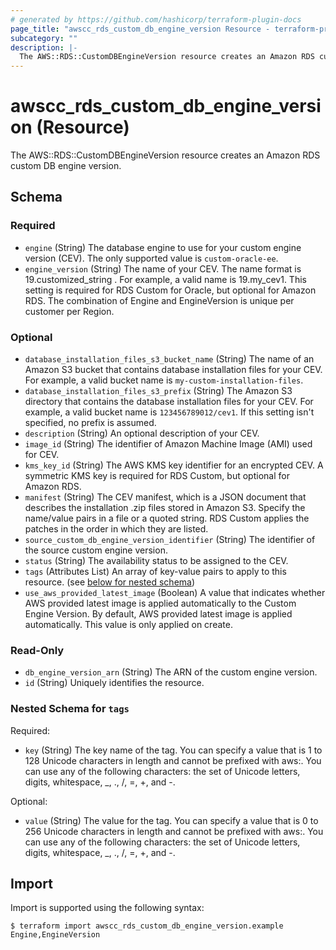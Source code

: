```yaml
---
# generated by https://github.com/hashicorp/terraform-plugin-docs
page_title: "awscc_rds_custom_db_engine_version Resource - terraform-provider-awscc"
subcategory: ""
description: |-
  The AWS::RDS::CustomDBEngineVersion resource creates an Amazon RDS custom DB engine version.
---
```


# awscc_rds_custom_db_engine_version (Resource)

The AWS::RDS::CustomDBEngineVersion resource creates an Amazon RDS custom DB engine version.



<!-- schema generated by tfplugindocs -->
## Schema

### Required

- `engine` (String) The database engine to use for your custom engine version (CEV). The only supported value is `custom-oracle-ee`.
- `engine_version` (String) The name of your CEV. The name format is 19.customized_string . For example, a valid name is 19.my_cev1. This setting is required for RDS Custom for Oracle, but optional for Amazon RDS. The combination of Engine and EngineVersion is unique per customer per Region.

### Optional

- `database_installation_files_s3_bucket_name` (String) The name of an Amazon S3 bucket that contains database installation files for your CEV. For example, a valid bucket name is `my-custom-installation-files`.
- `database_installation_files_s3_prefix` (String) The Amazon S3 directory that contains the database installation files for your CEV. For example, a valid bucket name is `123456789012/cev1`. If this setting isn't specified, no prefix is assumed.
- `description` (String) An optional description of your CEV.
- `image_id` (String) The identifier of Amazon Machine Image (AMI) used for CEV.
- `kms_key_id` (String) The AWS KMS key identifier for an encrypted CEV. A symmetric KMS key is required for RDS Custom, but optional for Amazon RDS.
- `manifest` (String) The CEV manifest, which is a JSON document that describes the installation .zip files stored in Amazon S3. Specify the name/value pairs in a file or a quoted string. RDS Custom applies the patches in the order in which they are listed.
- `source_custom_db_engine_version_identifier` (String) The identifier of the source custom engine version.
- `status` (String) The availability status to be assigned to the CEV.
- `tags` (Attributes List) An array of key-value pairs to apply to this resource. (see [below for nested schema](#nestedatt--tags))
- `use_aws_provided_latest_image` (Boolean) A value that indicates whether AWS provided latest image is applied automatically to the Custom Engine Version. By default, AWS provided latest image is applied automatically. This value is only applied on create.

### Read-Only

- `db_engine_version_arn` (String) The ARN of the custom engine version.
- `id` (String) Uniquely identifies the resource.

<a id="nestedatt--tags"></a>
### Nested Schema for `tags`

Required:

- `key` (String) The key name of the tag. You can specify a value that is 1 to 128 Unicode characters in length and cannot be prefixed with aws:. You can use any of the following characters: the set of Unicode letters, digits, whitespace, _, ., /, =, +, and -.

Optional:

- `value` (String) The value for the tag. You can specify a value that is 0 to 256 Unicode characters in length and cannot be prefixed with aws:. You can use any of the following characters: the set of Unicode letters, digits, whitespace, _, ., /, =, +, and -.

## Import

Import is supported using the following syntax:

```shell
$ terraform import awscc_rds_custom_db_engine_version.example Engine,EngineVersion
```
